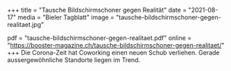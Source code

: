 +++
title = "Tausche Bildschirmschoner gegen Realität"
date = "2021-08-17"
media = "Bieler Tagblatt"
image = "tausche-bildschirmschoner-gegen-realitaet.jpg"

pdf = "tausche-bildschirmschoner-gegen-realitaet.pdf"
online = "https://booster-magazine.ch/tausche-bildschirmschoner-gegen-realitaet/"
+++
Die Corona-Zeit hat Coworking einen neuen Schub verliehen. Gerade aussergewöhnliche Standorte liegen im Trend.